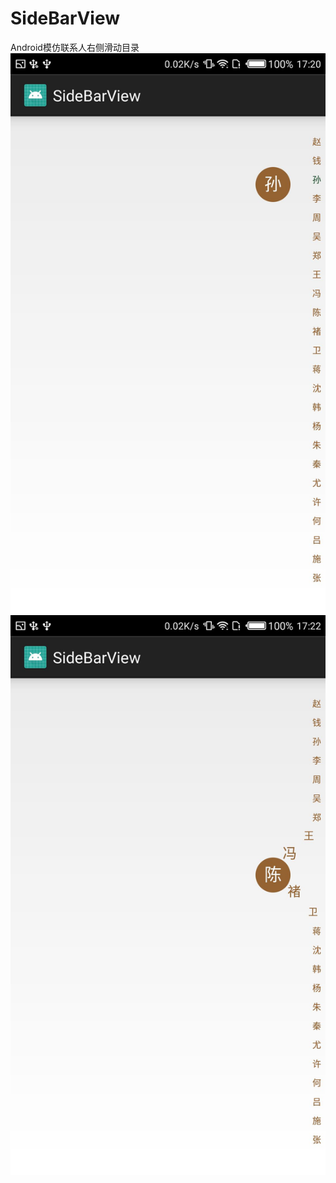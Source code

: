 # SideBarView
Android模仿联系人右侧滑动目录
![image](https://github.com/luweibin3118/SideBarView/blob/master/app/Screenshot_20171220-172046.jpg)
![image](https://github.com/luweibin3118/SideBarView/blob/master/app/Screenshot_20171220-172208.jpg)
